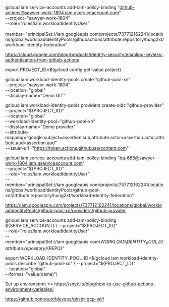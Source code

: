 gcloud iam service-accounts add-iam-policy-binding "github-actions@sawyer-work-1804.iam.gserviceaccount.com" \
  --project="sawyer-work-1804" \
  --role="roles/iam.workloadIdentityUser" \
  --member="principalSet://iam.googleapis.com/projects/737712162241/locations/global/workloadIdentityPools/githubactions/attribute.repository/hung2xt/workload-identity-federation"


https://cloud.google.com/blog/products/identity-security/enabling-keyless-authentication-from-github-actions

export PROJECT_ID=$(gcloud config get-value project)

gcloud iam workload-identity-pools create "github-pool-xn" \
  --project="sawyer-work-1804" \
  --location="global" \
  --display-name="Demo GIT"


gcloud iam workload-identity-pools providers create-oidc "github-provider" \
  --project="${PROJECT_ID}" \
  --location="global" \
  --workload-identity-pool="github-pool-xn" \
  --display-name="Demo provider" \
  --attribute-mapping="google.subject=assertion.sub,attribute.actor=assertion.actor,attribute.aud=assertion.aud" \
  --issuer-uri="https://token.actions.githubusercontent.com"


  gcloud iam service-accounts add-iam-policy-binding "bq-685@sawyer-work-1804.iam.gserviceaccount.com" \
  --project="${PROJECT_ID}" \
  --role="roles/iam.workloadIdentityUser" \
  --member="principalSet://iam.googleapis.com/projects/737712162241/locations/global/workloadIdentityPools/github-pool-xn/attribute.repository/hung2xt/workload-identity-federation"


https://iam.googleapis.com/projects/737712162241/locations/global/workloadIdentityPools/github-pool-xn/providers/github-provider

gcloud iam service-accounts add-iam-policy-binding ${SERVICE_ACCOUNT} \
  --project="${PROJECT_ID}" \
  --role="roles/iam.workloadIdentityUser" \
  --member="principalSet://iam.googleapis.com/${WORKLOAD_IDENTITY_POOL_ID}/attribute.repository/${REPO}"

export WORKLOAD_IDENTITY_POOL_ID=$(gcloud iam workload-identity-pools describe "github-pool-xn" \
  --project="${PROJECT_ID}" \
  --location="global" \
  --format="value(name)")


Set up environemnt >> https://snyk.io/blog/how-to-use-github-actions-environment-variables/

https://github.com/outofdevops/ghshr-gcp-wlif
